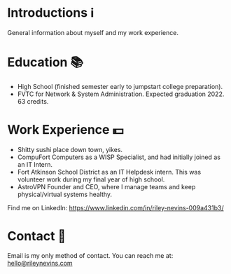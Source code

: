# Introductions ℹ️ 
General information about myself and my work experience.

# Education 📚 
* High School (finished semester early to jumpstart college preparation).
* FVTC for Network & System Administration. Expected graduation 2022. 63 credits.

# Work Experience 💵 
* Shitty sushi place down town, yikes.
* CompuFort Computers as a WISP Specialist, and had initially joined as an IT Intern.
* Fort Atkinson School District as an IT Helpdesk intern. This was volunteer work during my final year of high school.
* AstroVPN Founder and CEO, where I manage teams and keep physical/virtual systems healthy.

Find me on LinkedIn: https://www.linkedin.com/in/riley-nevins-009a431b3/

# Contact 💼 
Email is my only method of contact. You can reach me at:
hello@rileynevins.com
